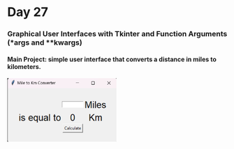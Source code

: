 # Day 27
### Graphical User Interfaces with Tkinter and Function Arguments (*args and **kwargs)
#### Main Project: simple user interface that converts a distance in miles to kilometers.

<img src="converter.png" alt="image" style="width:250px;"/>
